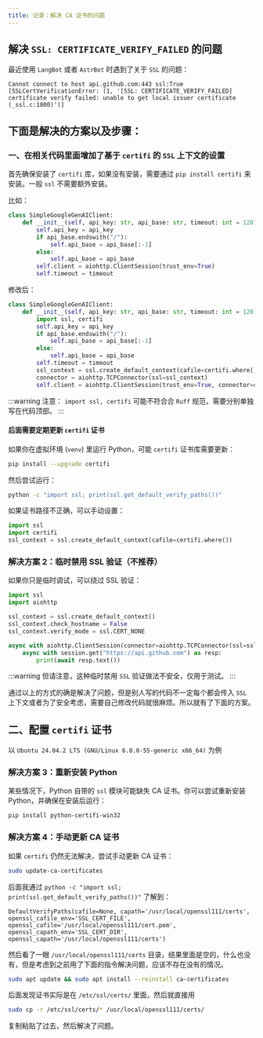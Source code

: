 ```yaml
---
title: 记录：解决 CA 证书的问题
---
```


## 解决 `SSL: CERTIFICATE_VERIFY_FAILED` 的问题

最近使用 `LangBot` 或者 `AstrBot` 时遇到了关于 `SSL` 的问题：

```log
Cannot connect to host api.github.com:443 ssl:True [SSLCertVerificationError: (1, '[SSL: CERTIFICATE_VERIFY_FAILED] certificate verify failed: unable to get local issuer certificate (_ssl.c:1000)')]
```

## 下面是解决的方案以及步骤：

### 一、在相关代码里面增加了基于 `certifi` 的 `SSL` 上下文的设置

首先确保安装了 `certifi` 库，如果没有安装，需要通过 `pip install certifi` 来安装。一般 `ssl` 不需要额外安装。

比如：

```python
class SimpleGoogleGenAIClient:
    def __init__(self, api_key: str, api_base: str, timeout: int = 120) -> None:
        self.api_key = api_key
        if api_base.endswith("/"):
            self.api_base = api_base[:-1]
        else:
            self.api_base = api_base
        self.client = aiohttp.ClientSession(trust_env=True)
        self.timeout = timeout

```

修改后：

```python
class SimpleGoogleGenAIClient:
    def __init__(self, api_key: str, api_base: str, timeout: int = 120) -> None:
        import ssl, certifi                                                        
        self.api_key = api_key
        if api_base.endswith("/"):
            self.api_base = api_base[:-1]
        else:
            self.api_base = api_base
        self.timeout = timeout
        ssl_context = ssl.create_default_context(cafile=certifi.where())           
        connector = aiohttp.TCPConnector(ssl=ssl_context)                          
        self.client = aiohttp.ClientSession(trust_env=True, connector=connector)
```

:::warning
注意： `import ssl, certifi` 可能不符合合 `Ruff` 规范，需要分别单独写在代码顶部。
:::

#### 后面需要定期更新 `certifi` 证书

如果你在虚拟环境 (`venv`) 里运行 Python，可能 `certifi` 证书库需要更新：
```bash
pip install --upgrade certifi
```

然后尝试运行：
```bash
python -c "import ssl; print(ssl.get_default_verify_paths())"
```
如果证书路径不正确，可以手动设置：
```python
import ssl
import certifi
ssl_context = ssl.create_default_context(cafile=certifi.where())
```

### 解决方案 2：临时禁用 SSL 验证（不推荐）

如果你只是临时调试，可以绕过 SSL 验证：

```python
import ssl
import aiohttp

ssl_context = ssl.create_default_context()
ssl_context.check_hostname = False
ssl_context.verify_mode = ssl.CERT_NONE

async with aiohttp.ClientSession(connector=aiohttp.TCPConnector(ssl=ssl_context)) as session:
    async with session.get("https://api.github.com") as resp:
        print(await resp.text())
```
:::warning
但请注意，这种临时禁用 `SSL` 验证做法不安全，仅用于测试。
:::


通过以上的方式的确是解决了问题，但是别人写的代码不一定每个都会传入 `SSL` 上下文或者为了安全考虑，需要自己修改代码就很麻烦。所以就有了下面的方案。

## 二、配置 `certifi` 证书

以 `Ubuntu 24.04.2 LTS (GNU/Linux 6.8.0-55-generic x86_64)` 为例


### 解决方案 3：重新安装 Python

某些情况下，Python 自带的 `ssl` 模块可能缺失 CA 证书。你可以尝试重新安装 Python，并确保在安装后运行：
```bash
pip install python-certifi-win32
```

### 解决方案 4：手动更新 CA 证书

如果 `certifi` 仍然无法解决，尝试手动更新 CA 证书：
```bash
sudo update-ca-certificates
```


后面我通过 `python -c "import ssl; print(ssl.get_default_verify_paths())"` 了解到：

```log
DefaultVerifyPaths(cafile=None, capath='/usr/local/openssl111/certs', openssl_cafile_env='SSL_CERT_FILE', openssl_cafile='/usr/local/openssl111/cert.pem', openssl_capath_env='SSL_CERT_DIR', openssl_capath='/usr/local/openssl111/certs')
```

然后看了一眼 `/usr/local/openssl111/certs` 目录，结果里面是空的，什么也没有，但是考虑到之前用了下面的指令解决问题，应该不存在没有的情况。 

```bash
sudo apt update && sudo apt install --reinstall ca-certificates
```

后面发现证书实际是在 `/etc/ssl/certs/` 里面，然后就直接用

```bash
sudo cp -r /etc/ssl/certs/* /usr/local/openssl111/certs/
```

复制粘贴了过去，然后解决了问题。
